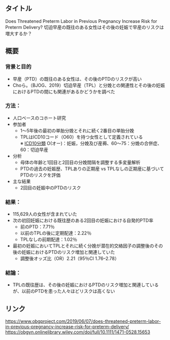 ## タイトル
Does Threatened Preterm Labor in Previous Pregnancy Increase Risk for Preterm Delivery?
切迫早産の既往のある女性はその後の妊娠で早産のリスクは増大するか？

## 概要
### 背景と目的
* 早産（PTD）の既往のある女性は、その後のPTDのリスクが高い
* Choら。（BJOG、2019）切迫早産（TPL）と分娩との関連性とその後の妊娠におけるPTDの間にも関連があるかどうかを調べた
### 方法： 
* 人口ベースのコホート研究
* 参加者
  * 1〜5年後の最初の単胎分娩とそれに続く2番目の単胎分娩
  * TPLはICD10コード（O60）を持つ女性として定義されている  
  ※ [ICD10分類](http://www.dis.h.u-tokyo.ac.jp/byomei/index.html) O(オー)：妊娠，分娩及び産褥、60～75：分娩の合併症、60：切迫早産
* 分析
  * 母体の年齢と1回目と2回目の分娩間隔を調整する多変量解析
  * PTDの過去の妊娠歴、TPLありの正期産 vs TPLなしの正期産に基づいてPTDのリスクを評価
* 主な結果
  * 2回目の妊娠中のPTDのリスク
### 結果：
* 115,629人の女性が含まれていた
* 次の初回妊娠における既往歴のある2回目の妊娠における自発的PTD率
  * 前のPTD：7.71％
  * 以前のTPLの後に定期配達：2.22％
  * TPLなしの前期配達：1.02％
* 最初の妊娠においてTPLとそれに続く分娩が潜在的交絡因子の調整後のその後の妊娠におけるPTDのリスク増加と関連していた
  * 調整後オッズ比（OR）2.21（95％CI 1.76–2.78）
### 結論：
* TPLの既往歴は、その後の妊娠におけるPTDのリスク増加と関連しているが、以前のPTDを患った人々ほどリスクは高くない

## リンク
https://www.obgproject.com/2019/06/07/does-threatened-preterm-labor-in-previous-pregnancy-increase-risk-for-preterm-delivery/  
https://obgyn.onlinelibrary.wiley.com/doi/full/10.1111/1471-0528.15653

